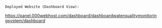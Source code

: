 `Deployed Website (Dashboard View):`

https://panel.000webhost.com/dashboard/dashboardwaterqualitymonitoringsystem/dashboard
